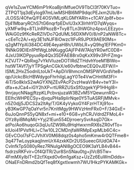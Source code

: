 qVe1sZuwYCM6mP1rKoaBjnIMfueOV9TbCI3f70KVTuo=
ZTPQT1jq3dEyIog97mLiwMSHBI6MP9dqcPEJxm2Ub/8=
JLOSS/4OfwQ/FE4OSVMLqKLGMYARln+c1CAYJp8f+bo=
Dj41MbaryRChS7tG6nqrfpEDvlU3xX3IrhhYD7qWyqs=
yXMFw9q+8TLlnRPkozB+Tvy8TLn3hWGhz4psvLEEzyo=
WAiG0z9fKcReRZIVDo7QdUML56DXMV0/8/nP2aNW8Tc=
+cEeTc2A/+ejy3E1sNJF8iOwzc1IFvR9JPtX9AE90Ms=
q2gM1YpXi384DC49E4eyaH8h/UWbLR+yQ9hg1EFPKm0=
1NNkG9DIEn1PtfWgLbNKuggGAjFP4W7AIqYR0wfC0D8=
4JxU3IKDPpyuxRp4Qx35DFAE88rx0qKxX99v3PrFZmg=
KZVJT7+QbRxg7vYkIVIuzeDOTIRdZTHdvhYoeM1BIWo=
hstWTAVf7jyYTPSgAnCGkX/e60vfbtneCEQ0vJEFW/I=
ISML2HxZ5odnlLtoUkT+ApDiV8hmcnOMSPWVGrdVte8=
qp/UckcBlcHBWdygoFhrhiIgLagY0Te4VwCHntIM3FI=
4iT/So8klxS2wAGYXNjZEvPAcP2vzHwaVrB4v+twY3I=
dfa+eJCa4+iGY2hXP+rtURRZUSxSf0zgekYjP1HHgI8=
9nrjaycNNagjftzpKLPcbvsjuzaW3BZvM5YQewurnRQ=
EEIhcWHPECSy+djvquPHa9plirNqe0Y5TuASRFjMMvk=
n5Z0djj5JDCS2a2ltAy/T/GK4yVykoGY4FzrHTXj91o=
yB3KwGP7qOaYvr5n7KnItMgy9HWVzHmFRx0+F/34GxE=
6uJoQnnPS5yQN8xf+mi+e10+6G8+yhCRJVdrdZFMoL4=
OYz8yiBMqiMi/+Yyj21Eun554DjrroerySvrAsqD7Gk=
atPo/Ao6huqoGi3qUu1ZW9Ru9HqHwxrmRX6sZR0vfTo=
kIUoi41PVsfHLl+C1w10L2CMDnjfaWRMpExpMLb6C4c=
GEvCOoI7sFCJVhXV0M68dqz0s4pho5mKmw4r0QTFme8=
3q47TwLoypkaqjlnmUrX4zxkKDr2USSueecGlUdOA74=
CvlnfkTpS080yRez7RNuIgANl8gOCEO9K3aYLB4vB44=
fsdrzsRKFvir+Of4QlTR/2ur8SnSNau0tg+jlVcB5Tw=
4FmMXyIbIT+E2cfXqxdOv6m1gaKsz+UzZz6EuWmDdds=
ONaEFnDRmd2bQfTeq8fXgxtIxwmh7WU1HkzPYKAMKGk=
